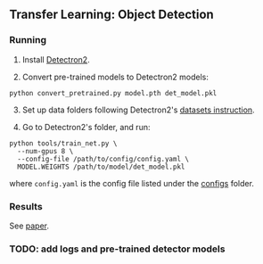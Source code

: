## Transfer Learning: Object Detection

### Running

1. Install [Detectron2](https://github.com/facebookresearch/detectron2).

2. Convert pre-trained models to Detectron2 models:
```
python convert_pretrained.py model.pth det_model.pkl
```

3. Set up data folders following Detectron2's [datasets instruction](https://github.com/facebookresearch/detectron2/tree/master/datasets).

4. Go to Detectron2's folder, and run:
```
python tools/train_net.py \
  --num-gpus 8 \
  --config-file /path/to/config/config.yaml \
  MODEL.WEIGHTS /path/to/model/det_model.pkl
```
where `config.yaml` is the config file listed under the [configs](configs) folder.

### Results
See [paper](https://arxiv.org/abs/2005.10243).

### TODO: add logs and pre-trained detector models